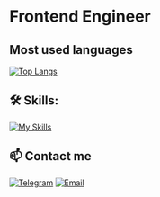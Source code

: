 # Frontend Engineer

## Most used languages

[![Top Langs](https://github-readme-stats.vercel.app/api/top-langs/?username=CodeOfMisanthrope&hide_title=true&layout=compact&langs_count=5&card_width=250&bg_color=080808&text_color=ffffff)](https://github.com/anuraghazra/github-readme-stats)

## 🛠 Skills:

[![My Skills](https://skillicons.dev/icons?i=ts,vue,webpack,rollupjs,nodejs,yarn,docker,gitlab,electron,tauri,rust,haskell&theme=dark)](https://skillicons.dev)

## 📫 Contact me

[![Telegram](https://img.shields.io/badge/-Telegram-black?style=flat-square&logo=telegram)](https://t.me/Typeerror_const)
[![Email](https://img.shields.io/badge/-Email-black?style=flat-square&logo=gmail)](mailto:iosdsbbl@gmail.com)
